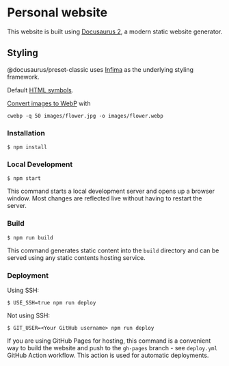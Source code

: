 # Personal website

This website is built using [Docusaurus 2](https://docusaurus.io/), a modern static website generator.

## Styling

@docusaurus/preset-classic uses [Infima](https://infima.dev/) as the underlying styling framework.

Default [HTML symbols](https://www.w3schools.com/charsets/ref_utf_arrows.asp).

[Convert images to WebP](https://web.dev/serve-images-webp/) with

```
cwebp -q 50 images/flower.jpg -o images/flower.webp
```

### Installation

```
$ npm install
```

### Local Development

```
$ npm start
```

This command starts a local development server and opens up a browser window. Most changes are reflected live without having to restart the server.

### Build

```
$ npm run build
```

This command generates static content into the `build` directory and can be served using any static contents hosting service.

### Deployment

Using SSH:

```
$ USE_SSH=true npm run deploy
```

Not using SSH:

```
$ GIT_USER=<Your GitHub username> npm run deploy
```

If you are using GitHub Pages for hosting, this command is a convenient way to build the website and push to the `gh-pages` branch - see `deploy.yml` GitHub Action workflow. This action is used for automatic deployments.
